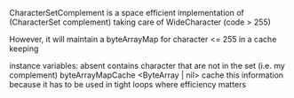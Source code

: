 CharacterSetComplement is a space efficient implementation of (CharacterSet complement) taking care of WideCharacter (code > 255)

However, it will maintain a byteArrayMap for character <= 255 in a cache keeping 

instance variables:
	absent <CharacterSet> contains character that are not in the set (i.e. my complement)
	byteArrayMapCache <ByteArray | nil> cache this information because it has to be used in tight loops where efficiency matters